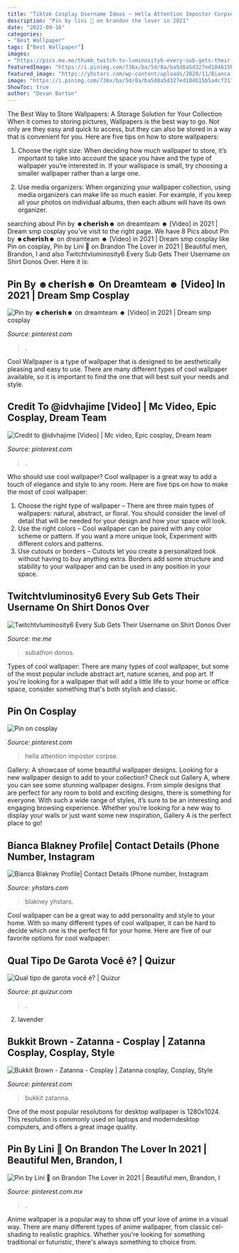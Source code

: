 ```yaml
---
title: "Tiktok Cosplay Username Ideas ~ Hella Attention Impostor Corpse"
description: "Pin by lini 💙 on brandon the lover in 2021"
date: "2022-09-16"
categories:
- "Best Wallpaper"
tags: ["Best Wallpaper"]
images:
- "https://pics.me.me/thumb_twitch-tv-luminosity6-every-sub-gets-their-username-on-shirt-donos-over-58841477.png"
featuredImage: "https://i.pinimg.com/736x/ba/5d/8a/ba5d8a5d327ed104b15b5a4cf3177dca.jpg"
featured_image: "https://yhstars.com/wp-content/uploads/2020/11/Bianca-Blakney.png"
image: "https://i.pinimg.com/736x/ba/5d/8a/ba5d8a5d327ed104b15b5a4cf3177dca.jpg"
ShowToc: true
author: "Devan Barton"
---
```



The Best Way to Store Wallpapers: A Storage Solution for Your Collection
When it comes to storing pictures, Wallpapers is the best way to go. Not only are they easy and quick to access, but they can also be stored in a way that is convenient for you. Here are five tips on how to store wallpapers:
1) Choose the right size: When deciding how much wallpaper to store, it’s important to take into account the space you have and the type of wallpaper you’re interested in. If your wallspace is small, try choosing a smaller wallpaper rather than a large one.

2) Use media organizers: When organizing your wallpaper collection, using media organizers can make life so much easier. For example, if you keep all your photos on individual albums, then each album will have its own organizer.

	

		
searching about Pin by ☻𝗰𝗵𝗲𝗿𝗶𝘀𝗵☻︎ on dreamteam ☻︎ [Video] in 2021 | Dream smp cosplay you've visit to the right page. We have 8 Pics about Pin by ☻𝗰𝗵𝗲𝗿𝗶𝘀𝗵☻︎ on dreamteam ☻︎ [Video] in 2021 | Dream smp cosplay like Pin on cosplay, Pin by Lini 💙 on Brandon The Lover in 2021 | Beautiful men, Brandon, I and also Twitchtvluminosity6 Every Sub Gets Their Username on Shirt Donos Over. Here it is:
		
    
## Pin By ☻𝗰𝗵𝗲𝗿𝗶𝘀𝗵☻︎ On Dreamteam ☻︎ [Video] In 2021 | Dream Smp Cosplay

<img loading=lazy src="https://i.pinimg.com/736x/ba/5d/8a/ba5d8a5d327ed104b15b5a4cf3177dca.jpg" onerror="this.onerror=null;this.src='https://tse2.mm.bing.net/th?id=OIP.RJkLNO3VTJi_xrBThFZ6SwHaNK&amp;pid=15.1';" alt="Pin by ☻𝗰𝗵𝗲𝗿𝗶𝘀𝗵☻︎ on dreamteam ☻︎ [Video] in 2021 | Dream smp cosplay">

_Source: pinterest.com_

>. 

	

Cool Wallpaper is a type of wallpaper that is designed to be aesthetically pleasing and easy to use. There are many different types of cool wallpaper available, so it is important to find the one that will best suit your needs and style.

    
## Credit To @idvhajime [Video] | Mc Video, Epic Cosplay, Dream Team

<img loading=lazy src="https://i.pinimg.com/736x/17/e1/4e/17e14e72c81fa152cdb6ab93cd76573b.jpg" onerror="this.onerror=null;this.src='https://tse4.mm.bing.net/th?id=OIP.sUoXB6zOTqOvTJ3V0vhGRgHaNK&amp;pid=15.1';" alt="Credit to @idvhajime [Video] | Mc video, Epic cosplay, Dream team">

_Source: pinterest.com_

>. 

	

Who should use cool wallpaper?
Cool wallpaper is a great way to add a touch of elegance and style to any room. Here are five tips on how to make the most of cool wallpaper: 
1) Choose the right type of wallpaper – There are three main types of wallpapers: natural, abstract, or floral. You should consider the level of detail that will be needed for your design and how your space will look. 
2) Use the right colors – Cool wallpaper can be paired with any color scheme or pattern. If you want a more unique look, Experiment with different colors and patterns. 
3) Use cutouts or borders – Cutouts let you create a personalized look without having to buy anything extra. Borders add some structure and stability to your wallpaper and can be used in any position in your space.

    
## Twitchtvluminosity6 Every Sub Gets Their Username On Shirt Donos Over

<img loading=lazy src="https://pics.me.me/thumb_twitch-tv-luminosity6-every-sub-gets-their-username-on-shirt-donos-over-58841477.png" onerror="this.onerror=null;this.src='https://tse4.mm.bing.net/th?id=OIP.bppVCm81sA_pFZXFoflzaAAAAA&amp;pid=15.1';" alt="Twitchtvluminosity6 Every Sub Gets Their Username on Shirt Donos Over">

_Source: me.me_

>subathon donos. 

	

Types of cool wallpaper:
There are many types of cool wallpaper, but some of the most popular include abstract art, nature scenes, and pop art. If you're looking for a wallpaper that will add a little life to your home or office space, consider something that's both stylish and classic.

    
## Pin On Cosplay

<img loading=lazy src="https://i.pinimg.com/736x/ab/e5/7e/abe57ebb82caa856a524e68f236c10d9.jpg" onerror="this.onerror=null;this.src='https://tse1.mm.bing.net/th?id=OIP.rs3tNwL5ssLVA8NDG67CqQHaKu&amp;pid=15.1';" alt="Pin on cosplay">

_Source: pinterest.com_

>hella attention impostor corpse. 

	

Gallery: A showcase of some beautiful wallpaper designs.
Looking for a new wallpaper design to add to your collection? Check out Gallery A, where you can see some stunning wallpaper designs. From simple designs that are perfect for any room to bold and exciting designs, there is something for everyone. With such a wide range of styles, it’s sure to be an interesting and engaging browsing experience. Whether you’re looking for a new way to display your walls or just want some new inspiration, Gallery A is the perfect place to go!





	
	
    
## Bianca Blakney Profile| Contact Details (Phone Number, Instagram

<img loading=lazy src="https://yhstars.com/wp-content/uploads/2020/11/Bianca-Blakney.png" onerror="this.onerror=null;this.src='https://tse1.mm.bing.net/th?id=OIP.5zuaHw4aGvyxJpesTO7yEgAAAA&amp;pid=15.1';" alt="Bianca Blakney Profile| Contact Details (Phone number, Instagram">

_Source: yhstars.com_

>blakney yhstars. 

	

Cool wallpaper can be a great way to add personality and style to your home. With so many different types of cool wallpaper, it can be hard to decide which one is the perfect fit for your home. Here are five of our favorite options for cool wallpaper: 

    
## Qual Tipo De Garota Você é? | Quizur

<img loading=lazy src="https://img.quizur.com/f/img5e40ecf15b2297.17738237.png?lastEdited=1581313270" onerror="this.onerror=null;this.src='https://tse4.mm.bing.net/th?id=OIP.YF8E1qb83TbTxvE2JESePQHaFj&amp;pid=15.1';" alt="Qual tipo de garota você é? | Quizur">

_Source: pt.quizur.com_

>. 

	

2. lavender 

    
## Bukkit Brown - Zatanna - Cosplay | Zatanna Cosplay, Cosplay, Style

<img loading=lazy src="https://i.pinimg.com/736x/50/c2/ff/50c2ff843755dde15057b84b603d90ed.jpg" onerror="this.onerror=null;this.src='https://tse4.mm.bing.net/th?id=OIP.LTJkyNAE6A5YI4YELIQ6ygHaJQ&amp;pid=15.1';" alt="Bukkit Brown - Zatanna - Cosplay | Zatanna cosplay, Cosplay, Style">

_Source: pinterest.com_

>bukkit zatanna. 

	

One of the most popular resolutions for desktop wallpaper is 1280x1024. This resolution is commonly used on laptops and moderndesktop computers, and offers a great image quality.

    
## Pin By Lini 💙 On Brandon The Lover In 2021 | Beautiful Men, Brandon, I

<img loading=lazy src="https://i.pinimg.com/originals/5f/b6/e0/5fb6e0510fcc19ba1eb2f03d94e78f1e.jpg" onerror="this.onerror=null;this.src='https://tse2.mm.bing.net/th?id=OIP.3SREhp4a4vb5Pu7O4tdr9gHaLF&amp;pid=15.1';" alt="Pin by Lini 💙 on Brandon The Lover in 2021 | Beautiful men, Brandon, I">

_Source: pinterest.com.mx_

>. 

	

Anime wallpaper is a popular way to show off your love of anime in a visual way. There are many different types of anime wallpaper, from classic cel-shading to realistic graphics. Whether you're looking for something traditional or futuristic, there's always something to choice from.

